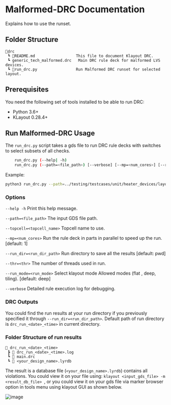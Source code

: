 # Malformed-DRC Documentation

Explains how to use the runset.

## Folder Structure

```text
📁drc
 ┗ 📜README.md                  This file to document Klayout DRC.
 ┗ generic_tech_malformed.drc   Main DRC rule deck for malformed LVS devices.
 ┗ 📜run_drc.py                 Run Malformed DRC runset for selected layout.
 ```

## **Prerequisites**
You need the following set of tools installed to be able to run DRC:
- Python 3.6+
- KLayout 0.28.4+

## Run Malformed-DRC Usage
The `run_drc.py` script takes a gds file to run DRC rule decks with switches to select subsets of all checks.

```bash
    run_drc.py (--help| -h)
    run_drc.py (--path=<file_path>) [--verbose] [--mp=<num_cores>] [--run_dir=<run_dir_path>] [--topcell=<topcell_name>] [--thr=<thr>] [--run_mode=<run_mode>]
```

Example:

```bash
python3 run_drc.py --path=../testing/testcases/unit/heater_devices/layout/straight_heater_metal.gds --run_mode=deep --run_dir=malformed_drc_test
```

### Options

`--help -h`                          Print this help message.

`--path=<file_path>`                 The input GDS file path.

`--topcell=<topcell_name>`           Topcell name to use.

`--mp=<num_cores>`                   Run the rule deck in parts in parallel to speed up the run. [default: 1]

`--run_dir=<run_dir_path>`           Run directory to save all the results [default: pwd]

`--thr=<thr>`                        The number of threads used in run.

`--run_mode=<run_mode>`              Select klayout mode Allowed modes (flat , deep, tiling). [default: deep]

`--verbose`                          Detailed rule execution log for debugging.

### **DRC Outputs**

You could find the run results at your run directory if you previously specified it through `--run_dir=<run_dir_path>`. Default path of run directory is `drc_run_<date>_<time>` in current directory.

### Folder Structure of run results

```text
📁 drc_run_<date>_<time>
 ┣ 📜 drc_run_<date>_<time>.log
 ┗ 📜 main.drc
 ┗ 📜 <your_design_name>.lyrdb
 ```

The result is a database file (`<your_design_name>.lyrdb`) contains all violations.
You could view it on your file using: `klayout <input_gds_file> -m <result_db_file> `, or you could view it on your gds file via marker browser option in tools menu using klayout GUI as shown below.

![image](https://user-images.githubusercontent.com/91015308/219004873-be7c1e81-7085-4e82-8cd4-8303bc021e13.png)
